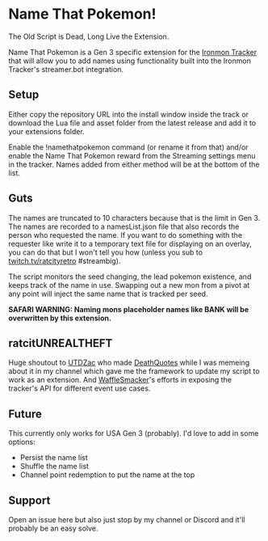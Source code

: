﻿
# Name That Pokemon!

The Old Script is Dead, Long Live the Extension.

  

Name That Pokemon is a Gen 3 specific extension for the [Ironmon Tracker](https://github.com/besteon/Ironmon-Tracker) that will allow you to add names using functionality built into the Ironmon Tracker's streamer.bot integration.

  

## Setup

Either copy the repository URL into the install window inside the track or download the Lua file and asset folder from the latest release and add it to your extensions folder.

  

Enable the !namethatpokemon command (or rename it from that) and/or enable the Name That Pokemon reward from the Streaming settings menu in the tracker. Names added from either method will be at the bottom of the list.

  

## Guts

The names are truncated to 10 characters because that is the limit in Gen 3. The names are recorded to a namesList.json file that also records the person who requested the name. If you want to do something with the requester like write it to a temporary text file for displaying on an overlay, you can do that but I won't tell you how (unless you sub to [twitch.tv/ratcityretro](twitch.tv/ratcityretro) #streambig).

  

The script monitors the seed changing, the lead pokemon existence, and keeps track of the name in use. Swapping out a new mon from a pivot at any point will inject the same name that is tracked per seed.

  

**SAFARI WARNING: Naming mons placeholder names like BANK will be overwritten by this extension.**

  

## ratcitUNREALTHEFT

Huge shoutout to [UTDZac](https://www.twitch.tv/UTDZac) who made [DeathQuotes](https://github.com/UTDZac/DeathQuotes-IronmonExtension/releases/latest) while I was memeing about it in my channel which gave me the framework to update my script to work as an extension. And [WaffleSmacker](https://www.twitch.tv/WaffleSmacker)'s efforts in exposing the tracker's API for different event use cases. 

  

## Future
This currently only works for USA Gen 3 (probably). I'd love to add in some options:

- Persist the name list
- Shuffle the name list
- Channel point redemption to put the name at the top

## Support
Open an issue here but also just stop by my channel or Discord and it'll probably be an easy solve. 
